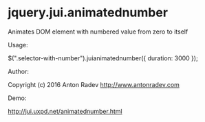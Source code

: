 # jquery.jui.animatednumber
Animates DOM element with numbered value from zero to itself

Usage:

$(".selector-with-number").juianimatednumber({
        duration: 3000
    });

Author:

Copyright (c) 2016 Anton Radev http://www.antonradev.com 

Demo:

http://jui.uxpd.net/animatednumber.html

